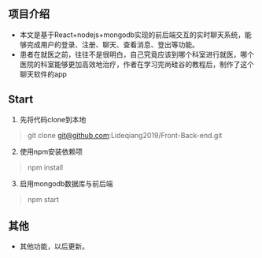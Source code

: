 ## 项目介绍
- 本文是基于React+nodejs+mongodb实现的前后端交互的实时聊天系统，能够完成用户的登录、注册、聊天、查看消息、登出等功能。
- 患者在就医之前，往往不是很明白，自己究竟应该到哪个科室进行就医，哪个医院的科室能够更加高效地治疗，作者在学习完尚硅谷的教程后，制作了这个聊天软件的app

## Start
1. 先将代码clone到本地
> git clone git@github.com:Lideqiang2019/Front-Back-end.git
2. 使用npm安装依赖项
> npm install
3. 启用mongodb数据库与前后端
> npm start

## 其他
- 其他功能，以后更新。
